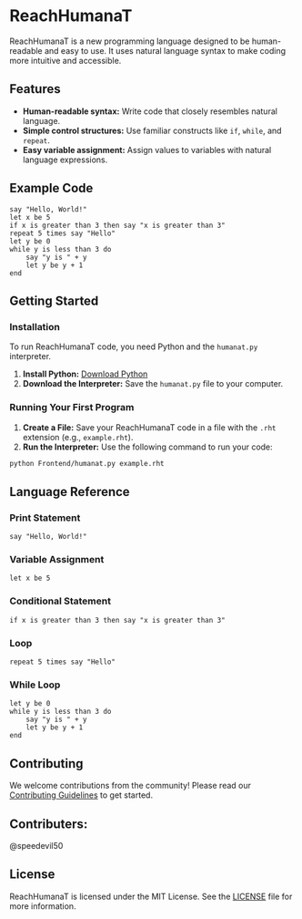 # ReachHumanaT

ReachHumanaT is a new programming language designed to be human-readable and easy to use. It uses natural language syntax to make coding more intuitive and accessible.

## Features

- **Human-readable syntax:** Write code that closely resembles natural language.
- **Simple control structures:** Use familiar constructs like `if`, `while`, and `repeat`.
- **Easy variable assignment:** Assign values to variables with natural language expressions.

## Example Code

```reach
say "Hello, World!"
let x be 5
if x is greater than 3 then say "x is greater than 3"
repeat 5 times say "Hello"
let y be 0
while y is less than 3 do
    say "y is " + y
    let y be y + 1
end
```

## Getting Started

### Installation

To run ReachHumanaT code, you need Python and the `humanat.py` interpreter.

1. **Install Python:** [Download Python](https://www.python.org/downloads/)
2. **Download the Interpreter:** Save the `humanat.py` file to your computer.

### Running Your First Program

1. **Create a File:** Save your ReachHumanaT code in a file with the `.rht` extension (e.g., `example.rht`).
2. **Run the Interpreter:** Use the following command to run your code:

```sh
python Frontend/humanat.py example.rht
```

## Language Reference

### Print Statement

```reach
say "Hello, World!"
```

### Variable Assignment

```reach
let x be 5
```

### Conditional Statement

```reach
if x is greater than 3 then say "x is greater than 3"
```

### Loop

```reach
repeat 5 times say "Hello"
```

### While Loop

```reach
let y be 0
while y is less than 3 do
    say "y is " + y
    let y be y + 1
end
```

## Contributing

We welcome contributions from the community! Please read our [Contributing Guidelines](CONTRIBUTING.md) to get started.

## Contributers:
@speedevil50

## License

ReachHumanaT is licensed under the MIT License. See the [LICENSE](LICENSE) file for more information.
